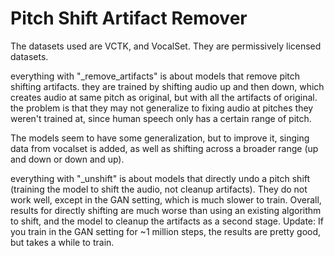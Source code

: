 # Pitch Shift Artifact Remover

The datasets used are VCTK, and VocalSet.  They are permissively licensed datasets.

everything with "_remove_artifacts" is about models that remove pitch shifting artifacts.
they are trained by shifting audio up and then down, which creates audio at same pitch as original, but with all the artifacts of original.
the problem is that they may not generalize to fixing audio at pitches they weren't trained at, since human speech only has a certain range of pitch.

The models seem to have some generalization, but to improve it, singing data from vocalset is added, as well as shifting across a broader range (up and down or down and up).

everything with "_unshift" is about models that directly undo a pitch shift (training the model to shift the audio, not cleanup artifacts).
They do not work well, except in the GAN setting, which is much slower to train.  Overall, results for directly shifting are much worse than using an existing algorithm to shift, and the model to cleanup the artifacts as a second stage.
Update: If you train in the GAN setting for ~1 million steps, the results are pretty good, but takes a while to train.
